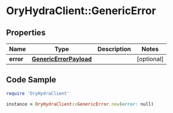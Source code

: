 # OryHydraClient::GenericError

## Properties

Name | Type | Description | Notes
------------ | ------------- | ------------- | -------------
**error** | [**GenericErrorPayload**](GenericErrorPayload.md) |  | [optional] 

## Code Sample

```ruby
require 'OryHydraClient'

instance = OryHydraClient::GenericError.new(error: null)
```


